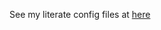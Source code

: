 See my literate config files at [here](https://github.com/anonimitoraf/doom.d/tree/master/config-sections)

